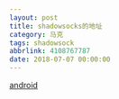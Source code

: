 ```yaml
---
layout: post
title: shadowsocks的地址
category: 马克
tags: shadowsock
abbrlink: 4108767787
date: 2018-07-07 00:00:00
---
```


[android](https://github.com/shadowsocks/shadowsocks-android/releases)


